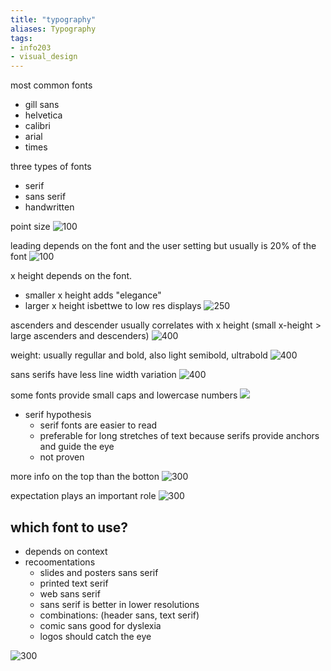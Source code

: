 ```yaml
---
title: "typography"
aliases: Typography
tags: 
- info203
- visual_design
---
```


most common fonts
- gill sans
- helvetica
- calibri
- arial
- times

three types of fonts
- serif
- sans serif
- handwritten

point size
![100](https://i.imgur.com/9lMGK1g.png)

leading depends on the font and the user setting but usually is 20% of the font
![100](https://i.imgur.com/eABpxfK.png)

x height depends on the font.
- smaller x height adds "elegance"
- larger x height isbettwe to low res displays
![250](https://i.imgur.com/BvPCazi.png)

ascenders and descender usually correlates with x height (small x-height > large ascenders and descenders)
![400](https://i.imgur.com/Iv7FK4F.png)

weight: usually regullar and bold, also light semibold, ultrabold
![400](https://i.imgur.com/YboKpT7.png)

sans serifs have less line width variation
![400](https://i.imgur.com/3GkpMf3.png)

some fonts provide small caps and lowercase numbers
![](https://i.imgur.com/lEYKFl8.png)



- serif hypothesis
	- serif fonts are easier to read
	- preferable for long stretches of text because serifs provide anchors and guide the eye
	- not proven

more info on the top than the botton
![300](https://i.imgur.com/XEF8nlr.png)

expectation plays an important role
![300](https://i.imgur.com/Uu6B2bQ.png)



## which font to use?
- depends on context
- recoomentations
	- slides and posters sans serif
	- printed text serif
	- web sans serif
	- sans serif is better in lower resolutions
	- combinations: (header sans, text serif)
	- comic sans good for dyslexia
	- logos should catch the eye

 
![300](https://i.imgur.com/T80gQOA.png)
